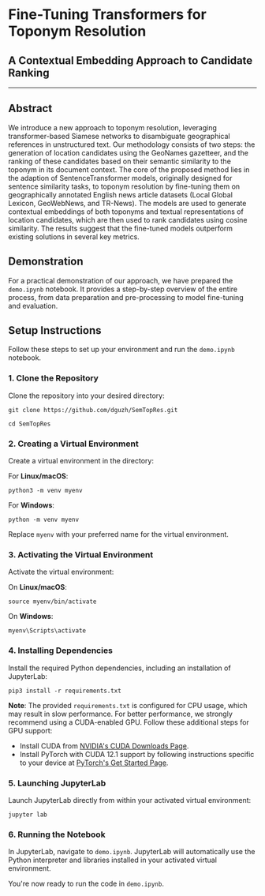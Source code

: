 # Fine-Tuning Transformers for Toponym Resolution
## A Contextual Embedding Approach to Candidate Ranking
---
## Abstract
We introduce a new approach to toponym resolution, leveraging transformer-based Siamese networks to disambiguate geographical references in unstructured text. Our methodology consists of two steps: the generation of location candidates using the GeoNames gazetteer, and the ranking of these candidates based on their semantic similarity to the toponym in its document context. The core of the proposed method lies in the adaption of SentenceTransformer models, originally designed for sentence similarity tasks, to toponym resolution by fine-tuning them on geographically annotated English news article datasets (Local Global Lexicon, GeoWebNews, and TR-News). The models are used to generate contextual embeddings of both toponyms and textual representations of location candidates, which are then used to rank candidates using cosine similarity. The results suggest that the fine-tuned models outperform existing solutions in several key metrics.

## Demonstration
For a practical demonstration of our approach, we have prepared the `demo.ipynb` notebook. It provides a step-by-step overview of the entire process, from data preparation and pre-processing to model fine-tuning and evaluation.

## Setup Instructions

Follow these steps to set up your environment and run the `demo.ipynb` notebook.

### 1. Clone the Repository

Clone the repository into your desired directory:

```
git clone https://github.com/dguzh/SemTopRes.git
```

```
cd SemTopRes
```

### 2. Creating a Virtual Environment

Create a virtual environment in the directory:

For **Linux/macOS**:
```
python3 -m venv myenv
```

For **Windows**:
```
python -m venv myenv
```

Replace `myenv` with your preferred name for the virtual environment.

### 3. Activating the Virtual Environment

Activate the virtual environment:

On **Linux/macOS**:
```
source myenv/bin/activate
```

On **Windows**:
```
myenv\Scripts\activate
```

### 4. Installing Dependencies

Install the required Python dependencies, including an installation of JupyterLab:

```
pip3 install -r requirements.txt
```

**Note**: The provided `requirements.txt` is configured for CPU usage, which may result in slow performance. For better performance, we strongly recommend using a CUDA-enabled GPU. Follow these additional steps for GPU support:

- Install CUDA from [NVIDIA's CUDA Downloads Page](https://developer.nvidia.com/cuda-downloads).
- Install PyTorch with CUDA 12.1 support by following instructions specific to your device at [PyTorch's Get Started Page](https://pytorch.org/get-started/locally/).

### 5. Launching JupyterLab

Launch JupyterLab directly from within your activated virtual environment:

```
jupyter lab
```

### 6. Running the Notebook

In JupyterLab, navigate to `demo.ipynb`. JupyterLab will automatically use the Python interpreter and libraries installed in your activated virtual environment.

You're now ready to run the code in `demo.ipynb`.

